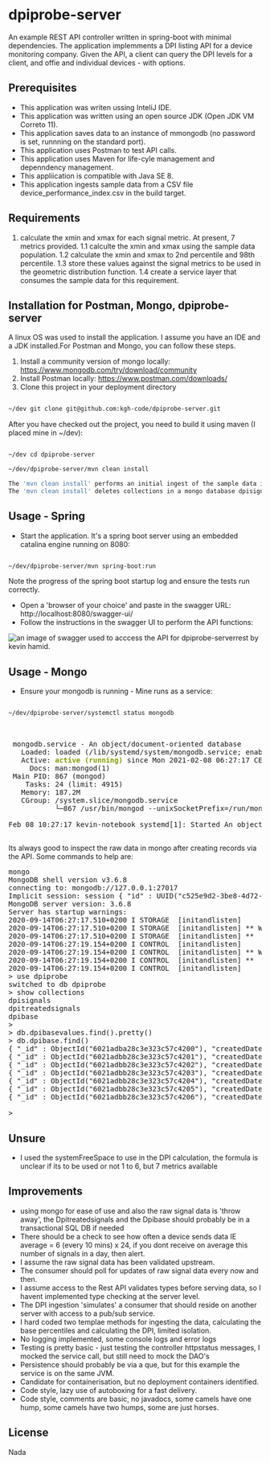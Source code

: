 # dpiprobe-server

An example REST API controller written in spring-boot with minimal dependencies. The application implemments a DPI listing API for a device monitoring company. Given the API, a client can query the DPI levels for a client, and offie and individual devices - with  options.

## Prerequisites

* This application was writen ussing InteliJ IDE.
* This application was written using an open source JDK (Open JDK VM Correto 11).
* This application saves data to an instance of mmongodb (no password is set, runnning on the standard port).
* This application uses Postman to test API calls.
* This application uses Maven for life-cyle management and depenndency management.
* This appliication is compatible with Java SE 8.
* This application ingests sample data from a CSV file device_performance_index.csv in the build target.

## Requirements

1. calculate the xmin and xmax for each signal metric. At present, 7 metrics provided.
1.1 calculte the xmin and xmax using the sample data population.
1.2 calculate the xmin and xmax to 2nd percentile and 98th percentile.
1.3 store these values against the signal metrics to be used in the geometric distribution function.
1.4 create a service layer that consumes the sample data for this requirement.



## Installation for Postman, Mongo, dpiprobe-server

A linux OS was used to install the application. I assume you have an IDE and a JDK installed.For Postman and Mongo, you can follow these steps. 

1. Install a community version of mongo locally: https://www.mongodb.com/try/download/community
2. Install Postman locally: https://www.postman.com/downloads/ 
3. Clone this project in your deployment directory

```bash

~/dev git clone git@github.com:kgh-code/dpiprobe-server.git

```

After you have checked out the project, you need to build it using maven (I placed mine in ~/dev):

```bash

~/dev cd dpiprobe-server

~/dev/dpiprobe-server/mvn clean install

The 'mvn clean install' performs an initial ingest of the sample data in the file device_performance_index.csv
The 'mvn clean install' deletes collections in a mongo database dpisignals, dpibase, dpitreatedsignals


```


## Usage - Spring



* Start the application. It's a spring boot server using an embedded catalina engine running on 8080:

```bash

~/dev/dpiprobe-server/mvn spring-boot:run

```
Note the progress of the spring boot startup log and ensure the tests run correctly.

* Open a 'browser of your choice' and paste in the swagger URL: http://localhost:8080/swagger-ui/
* Follow the instructions in the swagger UI to perform the API functions:

![an image of swagger used to acccess the API for dpiprobe-serverrest by kevin hamid.](https://github.com/kgh-code/dpiprobe-server/blob/master/docs/swagger-image.png)


## Usage - Mongo

* Ensure your mongodb is running - Mine runs as a service:

```bash

~/dev/dpiprobe-server/systemctl status mongodb

```

<pre> 

 mongodb.service - An object/document-oriented database
   Loaded: loaded (/lib/systemd/system/mongodb.service; enabled; vendor preset: enabled)
   Active: <font color="#859900"><b>active (running)</b></font> since Mon 2021-02-08 06:27:17 CEST; 1h 11min ago
     Docs: man:mongod(1)
 Main PID: 867 (mongod)
    Tasks: 24 (limit: 4915)
   Memory: 187.2M
   CGroup: /system.slice/mongodb.service
           └─867 /usr/bin/mongod --unixSocketPrefix=/run/mongodb --config /etc/mongodb.conf

Feb 08 10:27:17 kevin-notebook systemd[1]: Started An object/document-oriented database.

</pre>


Its always good to inspect the raw data in mongo after creating records via the API. Some commands to help are:

<pre>mongo
MongoDB shell version v3.6.8
connecting to: mongodb://127.0.0.1:27017
Implicit session: session { &quot;id&quot; : UUID(&quot;c525e9d2-3be8-4d72-a812-b26f5342594f&quot;) }
MongoDB server version: 3.6.8
Server has startup warnings: 
2020-09-14T06:27:17.510+0200 I STORAGE  [initandlisten] 
2020-09-14T06:27:17.510+0200 I STORAGE  [initandlisten] ** WARNING: Using the XFS filesystem is strongly recommended with the WiredTiger storage engine
2020-09-14T06:27:17.510+0200 I STORAGE  [initandlisten] **          See http://dochub.mongodb.org/core/prodnotes-filesystem
2020-09-14T06:27:19.154+0200 I CONTROL  [initandlisten] 
2020-09-14T06:27:19.154+0200 I CONTROL  [initandlisten] ** WARNING: Access control is not enabled for the database.
2020-09-14T06:27:19.154+0200 I CONTROL  [initandlisten] **          Read and write access to data and configuration is unrestricted.
2020-09-14T06:27:19.154+0200 I CONTROL  [initandlisten] 
&gt; use dpiprobe
switched to db dpiprobe
&gt; show collections
dpisignals
dpitreatedsignals
dpibase
&gt; 
&gt; db.dpibasevalues.find().pretty()
> db.dpibase.find()
{ "_id" : ObjectId("6021adba28c3e323c57c4200"), "createdDate" : ISODate("2021-02-08T21:31:38.882Z"), "metricName" : "memoryUsage", "minValue" : 0.02, "maxValue" : 0.98, "_class" : "com.kgh.dpiprobe.models.Dpibasevalues" }
{ "_id" : ObjectId("6021adbb28c3e323c57c4201"), "createdDate" : ISODate("2021-02-08T21:31:39.005Z"), "metricName" : "cPUUsage", "minValue" : 0.008, "maxValue" : 0.97, "_class" : "com.kgh.dpiprobe.models.Dpibasevalues" }
{ "_id" : ObjectId("6021adbb28c3e323c57c4202"), "createdDate" : ISODate("2021-02-08T21:31:39.136Z"), "metricName" : "logonDuration", "minValue" : 3511, "maxValue" : 119275, "_class" : "com.kgh.dpiprobe.models.Dpibasevalues" }
{ "_id" : ObjectId("6021adbb28c3e323c57c4203"), "createdDate" : ISODate("2021-02-08T21:31:39.270Z"), "metricName" : "bootSpeed", "minValue" : 4446, "maxValue" : 121949, "_class" : "com.kgh.dpiprobe.models.Dpibasevalues" }
{ "_id" : ObjectId("6021adbb28c3e323c57c4204"), "createdDate" : ISODate("2021-02-08T21:31:39.300Z"), "metricName" : "hardResetCount", "minValue" : 1, "maxValue" : 41, "_class" : "com.kgh.dpiprobe.models.Dpibasevalues" }
{ "_id" : ObjectId("6021adbb28c3e323c57c4205"), "createdDate" : ISODate("2021-02-08T21:31:39.330Z"), "metricName" : "bSODCount", "minValue" : 0, "maxValue" : 8, "_class" : "com.kgh.dpiprobe.models.Dpibasevalues" }
{ "_id" : ObjectId("6021adbb28c3e323c57c4206"), "createdDate" : ISODate("2021-02-08T21:31:39.493Z"), "metricName" : "systemFreeSpace", "minValue" : NumberLong(1972342784), "maxValue" : NumberLong("447262482432"), "_class" : "com.kgh.dpiprobe.models.Dpibasevalues" }

&gt;
</pre>

## Unsure

* I used the systemFreeSpace to use in the DPI calculation, the formula is unclear if its to be used or not 1 to 6, but 7 metrics available

## Improvements


* using mongo for ease of use and also the raw signal data is 'throw away', the Dpitreatedsignals and the Dpibase should probably be in a transactional SQL DB if needed
* There should be a check to see how often a device sends data IE average = 6 (every 10 mins) x 24, if you dont receive on average this number of signals in a day, then alert.
* I assume the raw signal data has been validated upstream.
* The consumer should poll for updates of raw signal data every now and then.
* I assume access to the Rest API validates types before serving data, so I havent implemented type checking at the server level.
* The DPI ingestion 'simulates' a consumer that should reside on another server with access to a pub/sub service.
* I hard coded two templae methods for ingesting the data, calculating the base percentiles and calculating the DPI, limited isolation.
* No logging implemented, some console logs and error logs
* Testing is pretty basic - just testing the controller httpstatus messages, I mocked the service call, but still need to mock the DAO's
* Persistence should probably be via a que, but for this example the service is on the same JVM.
* Candidate for containerisation, but no deployment containers identified.
* Code style, lazy use of autoboxing for a fast delivery.
* Code style, comments are basic, no javadocs, some camels have one hump, some camels have two humps, some are just horses.
## License
Nada
